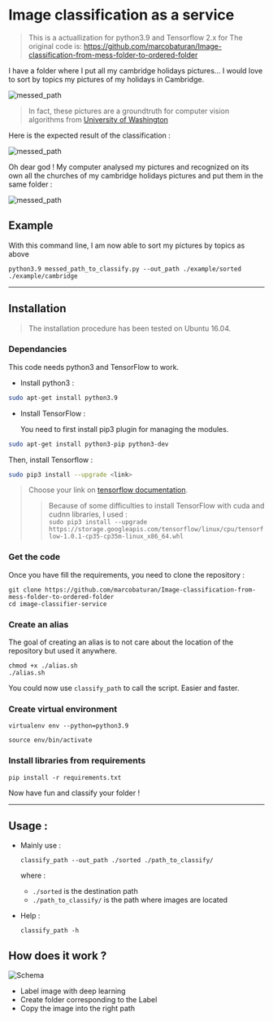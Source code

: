 # Image classification as a service

> This is a actuallization for python3.9 and Tensorflow 2.x for 
> The original code is: https://github.com/marcobaturan/Image-classification-from-mess-folder-to-ordered-folder

I have a folder where I put all my cambridge holidays pictures... I would love to sort by topics my pictures of my holidays in Cambridge.

![messed_path](assets/image/cambridge_mess.png)

> In fact, these pictures are a groundtruth for computer vision algorithms from [University of Washington](http://imagedatabase.cs.washington.edu/groundtruth/)

Here is the expected result of the classification :

![messed_path](assets/image/sorted_path.png)

Oh dear god ! My computer analysed my pictures and recognized on its own all the churches of my cambridge holidays pictures and put them in the same folder :

![messed_path](assets/image/churches.png)

## Example
With this command line, I am now able to sort my pictures by topics as above
```
python3.9 messed_path_to_classify.py --out_path ./example/sorted ./example/cambridge
```
_____
## Installation
> The installation procedure has been tested on Ubuntu 16.04.

### Dependancies
This code needs python3 and TensorFlow to work.
- Install python3 :

```sh
sudo apt-get install python3.9
```

- Install TensorFlow :

	You need to first install pip3 plugin for managing the modules.
```sh
sudo apt-get install python3-pip python3-dev
```
Then, install Tensorflow :
```sh
sudo pip3 install --upgrade <link>
```
> Choose your link on [tensorflow documentation](https://www.tensorflow.org/install/install_linux#the_url_of_the_tensorflow_python_package).
>> Because of some difficulties to install TensorFlow with cuda and cudnn libraries, I used :  
>> ``` sudo pip3 install --upgrade https://storage.googleapis.com/tensorflow/linux/cpu/tensorflow-1.0.1-cp35-cp35m-linux_x86_64.whl ```


### Get the code
Once you have fill the requirements, you need to clone the repository :
```
git clone https://github.com/marcobaturan/Image-classification-from-mess-folder-to-ordered-folder
cd image-classifier-service
```

### Create an alias
The goal of creating an alias is to not care about the location of the repository but used it anywhere.

```
chmod +x ./alias.sh
./alias.sh
```
You could now use ```classify_path``` to call the script. Easier and faster.

### Create virtual environment

```
virtualenv env --python=python3.9

source env/bin/activate
```

### Install libraries from requirements

```
pip install -r requirements.txt
```

Now have fun and classify your folder !
_____
## Usage :
- Mainly use :
	```
	classify_path --out_path ./sorted ./path_to_classify/
	```
	where :
	- ```./sorted``` is the destination path
	- ```./path_to_classify/``` is the path where images are located


- Help :
	```
	classify_path -h
	```


## How does it work ?


![Schema](assets/diagram/how_does_it_work/diagram_how_does_it_work.png)
- Label image with deep learning
- Create folder corresponding to the Label
- Copy the image into the right path

